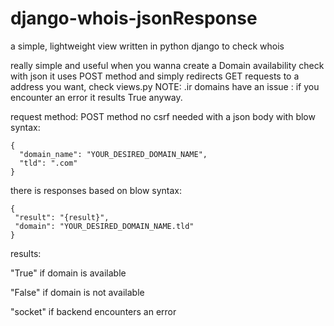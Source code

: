 # django-whois-jsonResponse
a simple, lightweight view written in python django to check whois



really simple and useful when you wanna create a Domain availability check with json
it uses POST method and simply redirects GET requests to a address you want, check views.py
NOTE: .ir domains have an issue : if you encounter an error it results True anyway.

request method: POST method no csrf needed with a json body with blow syntax:


    {
      "domain_name": "YOUR_DESIRED_DOMAIN_NAME",
      "tld": ".com"
    }


there is responses based on blow syntax:

    {
     "result": "{result}",
     "domain": "YOUR_DESIRED_DOMAIN_NAME.tld"
    }
   
   results:
   
   "True" if domain is available
   
   "False" if domain is not available
   
   "socket" if backend encounters an error
